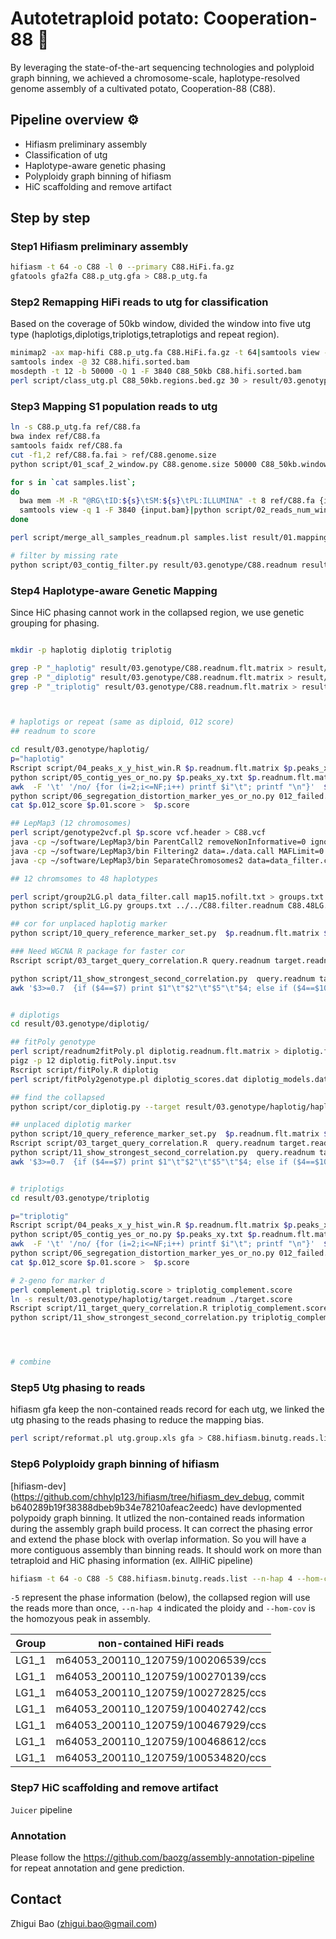 # Autotetraploid potato: Cooperation-88 🥔

By leveraging the state-of-the-art sequencing technologies and polyploid graph binning, we achieved a chromosome-scale, haplotype-resolved genome assembly of a cultivated potato, Cooperation-88 (C88).


## Pipeline overview ⚙️
- Hifiasm preliminary assembly
- Classification of utg
- Haplotype-aware genetic phasing
- Polyploidy graph binning of hifiasm
- HiC scaffolding and remove artifact

## Step by step

### Step1 Hifiasm preliminary assembly
```bash
hifiasm -t 64 -o C88 -l 0 --primary C88.HiFi.fa.gz
gfatools gfa2fa C88.p_utg.gfa > C88.p_utg.fa
```
### Step2 Remapping HiFi reads to utg for classification
Based on the coverage of 50kb window, divided the window into five utg type (haplotigs,diplotigs,triplotigs,tetraplotigs and repeat region).
```bash
minimap2 -ax map-hifi C88.p_utg.fa C88.HiFi.fa.gz -t 64|samtools view -@ 64 -Sb -|samtools sort -o C88.hifi.sorted.bam -@ 32 -
samtools index -@ 32 C88.hifi.sorted.bam
mosdepth -t 12 -b 50000 -Q 1 -F 3840 C88_50kb C88.hifi.sorted.bam
perl script/class_utg.pl C88_50kb.regions.bed.gz 30 > result/03.genotype/mosdepth.bed
```
### Step3 Mapping S1 population reads to utg
```bash
ln -s C88.p_utg.fa ref/C88.fa
bwa index ref/C88.fa
samtools faidx ref/C88.fa
cut -f1,2 ref/C88.fa.fai > ref/C88.genome.size
python script/01_scaf_2_window.py C88.genome.size 50000 C88_50kb.windows.id

for s in `cat samples.list`;
do 
  bwa mem -M -R "@RG\tID:${s}\tSM:${s}\tPL:ILLUMINA" -t 8 ref/C88.fa {input.gz1} {input.gz2}| samtools view -@ 8 -Sb - | amtools sort -@ {threads} -o {output.bam} - 
  samtools view -q 1 -F 3840 {input.bam}|python script/02_reads_num_window.py ref/C88_50kb.windows.id {output.readnum} 1 > 01.readnum/${s}.readnum
done

perl script/merge_all_samples_readnum.pl samples.list result/01.mapping/mosdepth.bed ref/C88_50kb.windows.id ./result/02.readnum > result/03.genotype/C88.readnum

# filter by missing rate 
python script/03_contig_filter.py result/03.genotype/C88.readnum result/03.genotype/C88.readnum.flt.matrix
```

### Step4 Haplotype-aware Genetic Mapping
Since HiC phasing cannot work in the collapsed region, we use genetic grouping for phasing.

```bash

mkdir -p haplotig diplotig triplotig

grep -P "_haplotig" result/03.genotype/C88.readnum.flt.matrix > result/03.genotype/haplotig/haplotig.readnum.flt.matrix
grep -P "_diplotig" result/03.genotype/C88.readnum.flt.matrix > result/03.genotype/diplotig/diplotig.readnum.flt.matrix
grep -P "_triplotig" result/03.genotype/C88.readnum.flt.matrix > result/03.genotype/triplotig/triplotig.readnum.flt.matrix



# haplotigs or repeat (same as diploid, 012 score)
## readnum to score

cd result/03.genotype/haplotig/
p="haplotig"
Rscript script/04_peaks_x_y_hist_win.R $p.readnum.flt.matrix $p.peaks_xy.txt
python script/05_contig_yes_or_no.py $p.peaks_xy.txt $p.readnum.flt.matrix  $p.012_score $p.012.yes_no
awk  -F '\t' '/no/ {for (i=2;i<=NF;i++) printf $i"\t"; printf "\n"}'  $p.012.yes_no > 012_failed.yesno
python script/06_segregation_distortion_marker_yes_or_no.py 012_failed.yesno $p.readnum.flt.matrix  $p.01.score  $p.01.score.yesno
cat $p.012_score $p.01.score >  $p.score

## LepMap3 (12 chromosomes)
perl script/genotype2vcf.pl $p.score vcf.header > C88.vcf
java -cp ~/software/LepMap3/bin ParentCall2 removeNonInformative=0 ignoreParentOrder=1 vcfFile=C88.vcf data=ped.txt > data.call
java -cp ~/software/LepMap3/bin Filtering2 data=./data.call MAFLimit=0.05 missingLimit=0.4 dataTolerance=0.0000001 removeNonInformative=1 > data_filter.callq
java -cp ~/software/LepMap3/bin SeparateChromosomes2 data=data_filter.call sizeLimit=100 numThreads=64 lodLimit=15 distortionLod=1 >map15.nofilt.txt

## 12 chromsomes to 48 haplotypes

perl script/group2LG.pl data_filter.call map15.nofilt.txt > groups.txt
python script/split_LG.py groups.txt ../../C88.filter.readnum C88.48LG.out

## cor for unplaced haplotig marker
python script/10_query_reference_marker_set.py  $p.readnum.flt.matrix $p.48LG.out target.readnum  query.readnum

### Need WGCNA R package for faster cor 
Rscript script/03_target_query_correlation.R query.readnum target.readnum readnum.correlation.out

python script/11_show_strongest_second_correlation.py  query.readnum target.group readnum.correlation.out query.readnum_strongest_cor.xls
awk '$3>=0.7  {if ($4==$7) print $1"\t"$2"\t"$5"\t"$4; else if ($4==$10) print $1"\t"$2"\t"$8"\t"$4; else if ($7==$10) print $1"\t"$5"\t"$8"\t"$7 }' ./query.readnum_strongest_cor.xls  >good.cor.marker


# diplotigs
cd result/03.genotype/diplotig/

## fitPoly genotype
perl script/readnum2fitPoly.pl diplotig.readnum.flt.matrix > diplotig.fitPoly.input.tsv
pigz -p 12 diplotig.fitPoly.input.tsv
Rscript script/fitPoly.R diplotig
perl script/fitPoly2genotype.pl diplotig_scores.dat diplotig_models.dat 4 > diplotig.filter.genotype

## find the collapsed
python script/cor_diplotig.py --target result/03.genotype/haplotig/haplotig.readnum.flt.matrix --tsv C88.48LG.out --query diplotig.filter.genotype > diplotig.48LG.tsv

## unplaced diplotig marker
python script/10_query_reference_marker_set.py  $p.readnum.flt.matrix $p.48LG.out target.readnum query.readnum
Rscript script/03_target_query_correlation.R  query.readnum target.readnum readnum.correlation.out
python script/11_show_strongest_second_correlation.py  query.readnum target.group readnum.correlation.out query.readnum_strongest_cor.xls
awk '$3>=0.7  {if ($4==$7) print $1"\t"$2"\t"$5"\t"$4; else if ($4==$10) print $1"\t"$2"\t"$8"\t"$4; else if ($7==$10) print $1"\t"$5"\t"$8"\t"$7 }' ./query.readnum_strongest_cor.xls  >good.cor.marker


# triplotigs
cd result/03.genotype/triplotig

p="triplotig"
Rscript script/04_peaks_x_y_hist_win.R $p.readnum.flt.matrix $p.peaks_xy.txt
python script/05_contig_yes_or_no.py $p.peaks_xy.txt $p.readnum.flt.matrix  $p.012_score $p.012.yes_no
awk  -F '\t' '/no/ {for (i=2;i<=NF;i++) printf $i"\t"; printf "\n"}'  $p.012.yes_no > 012_failed.yesno
python script/06_segregation_distortion_marker_yes_or_no.py 012_failed.yesno $p.readnum.flt.matrix  $p.01.score  $p.01.score.yesno
cat $p.012_score $p.01.score >  $p.score

# 2-geno for marker d
perl complement.pl triplotig.score > triplotig_complement.score
ln -s result/03.genotype/haplotig/target.readnum ./target.score
Rscript script/11_target_query_correlation.R triplotig_complement.score target.score triple.correlation.out
python script/11_show_strongest_second_correlation.py triplotig_complement.score C88_cor_haplotig.48LG.out triple.correlation.out query.readnum_strongest_cor.xls




# combine

```

### Step5 Utg phasing to reads
hifiasm gfa keep the non-contained reads record for each utg, we linked the utg phasing to the reads phasing to reduce the mapping bias.
```bash
perl script/reformat.pl utg.group.xls gfa > C88.hifiasm.binutg.reads.list
```

### Step6 Polyploidy graph binning of hifiasm
[hifiasm-dev](https://github.com/chhylp123/hifiasm/tree/hifiasm_dev_debug, commit b640289b19f38388dbeb9b34e78210afeac2eedc) have devlopmented polypoidy graph binning. It utlized the non-contained reads information during the assembly graph build process. It can correct the phasing error and extend the phase block with overlap information. So you will have a more contiguous assembly than binning reads. It should work on more than tetraploid and HiC phasing information (ex. AllHiC pipeline)

```bash
hifiasm -t 64 -o C88 -5 C88.hifiasm.binutg.reads.list --n-hap 4 --hom-cov 120 C88.HiFi.fa.gz
```
`-5` represent the phase information (below), the collapsed region will use the reads more than once, `--n-hap 4` indicated the ploidy and `--hom-cov` is the homozyous peak in assembly.

| Group | non-contained HiFi reads           |
|-------|------------------------------------|
| LG1_1 | m64053_200110_120759/100206539/ccs |
| LG1_1 | m64053_200110_120759/100270139/ccs |
| LG1_1 | m64053_200110_120759/100272825/ccs |
| LG1_1 | m64053_200110_120759/100402742/ccs |
| LG1_1 | m64053_200110_120759/100467929/ccs |
| LG1_1 | m64053_200110_120759/100468612/ccs |
| LG1_1 | m64053_200110_120759/100534820/ccs |

### Step7 HiC scaffolding and remove artifact

`Juicer` pipeline 

### Annotation
Please follow the https://github.com/baozg/assembly-annotation-pipeline for repeat annotation and gene prediction.


## Contact

Zhigui Bao (zhigui.bao@gmail.com)

